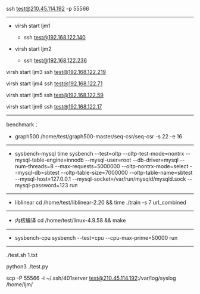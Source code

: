 ssh test@210.45.114.192 -p 55566

---

- virsh start ljm1    
  - ssh test@192.168.122.140 

- virsh start ljm2    
  - ssh test@192.168.122.236

virsh start ljm3    ssh test@192.168.122.219

virsh start ljm4    ssh test@192.168.122.71

virsh start ljm5    ssh test@192.168.122.59

virsh start ljm6    ssh test@192.168.122.17

---
benchmark：
- graph500
  /home/test/graph500-master/seq-csr/seq-csr -s 22 -e 16
---
- sysbench-mysql
  time sysbench --test=oltp --oltp-test-mode=nontrx --mysql-table-engine=innodb --mysql-user=root --db-driver=mysql --num-threads=8 --max-requests=5000000  --oltp-nontrx-mode=select --mysql-db=sbtest  --oltp-table-size=7000000 --oltp-table-name=sbtest  --mysql-host=127.0.0.1 --mysql-socket=/var/run/mysqld/mysqld.sock --mysql-password=123 run
---
- liblinear
  cd /home/test/liblinear-2.20 && time ./train -s 7 url_combined
----------------------------------------------------------------------------------------------------------------------------------------
- 内核编译
  cd /home/test/linux-4.9.58 && make
---
- sysbench-cpu
  sysbench --test=cpu --cpu-max-prime=50000 run
---




./test.sh 1.txt

python3 ./test.py

scp -P 55566 -i ~/.ssh/401server test@210.45.114.192:/var/log/syslog /home/ljm/
